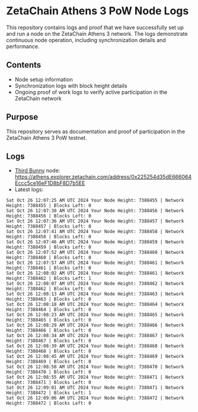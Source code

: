 # ZetaChain Athens 3 PoW Node Logs
This repository contains logs and proof that we have successfully set up and run a node on the ZetaChain Athens 3 network. The logs demonstrate continuous node operation, including synchronization details and performance.

## Contents
- Node setup information
- Synchronization logs with block height details
- Ongoing proof of work logs to verify active participation in the ZetaChain network

## Purpose
This repository serves as documentation and proof of participation in the ZetaChain Athens 3 PoW testnet.

## Logs

- [Third Bunny](https://thirdbunny.xyz/) node: https://athens.explorer.zetachain.com/address/0x225254d35dE666064Eccc5ce16eF1D8bF8D7b5EE
- Latest logs:
```
Sat Oct 26 12:07:25 AM UTC 2024 Your Node Height: 7388455 | Network Height: 7388455 | Blocks Left: 0
Sat Oct 26 12:07:30 AM UTC 2024 Your Node Height: 7388456 | Network Height: 7388456 | Blocks Left: 0
Sat Oct 26 12:07:36 AM UTC 2024 Your Node Height: 7388457 | Network Height: 7388457 | Blocks Left: 0
Sat Oct 26 12:07:41 AM UTC 2024 Your Node Height: 7388458 | Network Height: 7388458 | Blocks Left: 0
Sat Oct 26 12:07:46 AM UTC 2024 Your Node Height: 7388459 | Network Height: 7388459 | Blocks Left: 0
Sat Oct 26 12:07:52 AM UTC 2024 Your Node Height: 7388460 | Network Height: 7388460 | Blocks Left: 0
Sat Oct 26 12:07:57 AM UTC 2024 Your Node Height: 7388461 | Network Height: 7388461 | Blocks Left: 0
Sat Oct 26 12:08:02 AM UTC 2024 Your Node Height: 7388461 | Network Height: 7388462 | Blocks Left: 1
Sat Oct 26 12:08:07 AM UTC 2024 Your Node Height: 7388462 | Network Height: 7388462 | Blocks Left: 0
Sat Oct 26 12:08:13 AM UTC 2024 Your Node Height: 7388463 | Network Height: 7388463 | Blocks Left: 0
Sat Oct 26 12:08:18 AM UTC 2024 Your Node Height: 7388464 | Network Height: 7388464 | Blocks Left: 0
Sat Oct 26 12:08:23 AM UTC 2024 Your Node Height: 7388465 | Network Height: 7388465 | Blocks Left: 0
Sat Oct 26 12:08:29 AM UTC 2024 Your Node Height: 7388466 | Network Height: 7388466 | Blocks Left: 0
Sat Oct 26 12:08:34 AM UTC 2024 Your Node Height: 7388467 | Network Height: 7388467 | Blocks Left: 0
Sat Oct 26 12:08:39 AM UTC 2024 Your Node Height: 7388468 | Network Height: 7388468 | Blocks Left: 0
Sat Oct 26 12:08:45 AM UTC 2024 Your Node Height: 7388469 | Network Height: 7388469 | Blocks Left: 0
Sat Oct 26 12:08:50 AM UTC 2024 Your Node Height: 7388470 | Network Height: 7388470 | Blocks Left: 0
Sat Oct 26 12:08:55 AM UTC 2024 Your Node Height: 7388471 | Network Height: 7388471 | Blocks Left: 0
Sat Oct 26 12:09:01 AM UTC 2024 Your Node Height: 7388471 | Network Height: 7388472 | Blocks Left: 1
Sat Oct 26 12:09:06 AM UTC 2024 Your Node Height: 7388472 | Network Height: 7388472 | Blocks Left: 0
```

